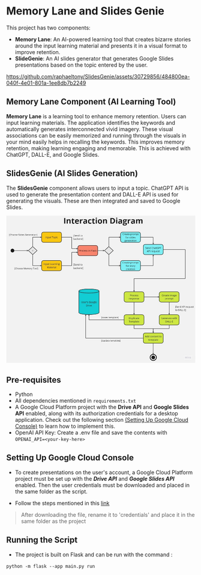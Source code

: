 # Memory Lane and Slides Genie

This project has two components:
- **Memory Lane**: An AI-powered learning tool that creates bizarre stories around the input learning material and presents it in a visual format to improve retention.
- **SlideGenie**: An AI slides generator that generates Google Slides presentations based on the topic entered by the user.

https://github.com/raphaeltony/SlidesGenie/assets/30729856/484800ea-040f-4e01-801a-1ee8db7b2249


## Memory Lane Component (AI Learning Tool)

__Memory Lane__ is a learning tool to enhance memory retention. Users can input learning materials. The application identifies the keywords and automatically generates interconnected vivid imagery. These visual associations can be easily memorized and running through the visuals in your mind easily helps in recalling the keywords. This improves memory retention, making learning engaging and memorable. This is achieved with ChatGPT, DALL-E, and Google Slides.

## SlidesGenie (AI Slides Generation)

The __SlidesGenie__ component allows users to input a topic. ChatGPT API is used to generate the presentation content and DALL-E API is used for generating the visuals. These are then integrated and saved to Google Slides.


![interaction diagram](/docs/diagram.jpg)

## Pre-requisites
- Python
- All dependencies mentioned in `requirements.txt`
- A Google Cloud Platform project with the **Drive API** and **Google Slides API** enabled, along with its authorization credentials for a desktop application. Check out the following section [(Setting Up Google Cloud Console)](#setting-up-google-cloud-console) to learn how to implement this.
- OpenAI API Key: Create a .env file and save the contents with `OPENAI_API=<your-key-here>`

## Setting Up Google Cloud Console

- To create presentations on the user's account, a Google Cloud Platform project must be set up with the **_Drive API_** and **_Google Slides API_** enabled. Then the user credentials must be downloaded and placed in the same folder as the script.

- Follow the steps mentioned in this [link](https://developers.google.com/slides/api/quickstart/python) 

> After downloading the file, rename it to 'credentials' and place it in the same folder as the project

## Running the Script
- The project is built on Flask and can be run with the command :
```
python -m flask --app main.py run
```
